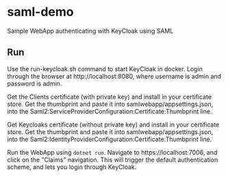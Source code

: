 # saml-demo
Sample WebApp authenticating with KeyCloak using SAML

## Run

Use the run-keycloak.sh command to start KeyCloak in docker.
Login through the browser at http://localhost:8080,
where username is admin and password is admin.

Get the Clients certificate (with private key) and install in your certificate store.
Get the thumbprint and paste it into samlwebapp/appsettings.json,
into the Saml2:ServiceProviderConfiguration:Certificate:Thumbprint line.

Get Keycloaks certificate (without private key) and install in your certificate store.
Get the thumbprint and paste it into samlwebapp/appsettings.json,
into the Saml2:IdentityProviderConfiguration:Certificate:Thumbprint line.

Run the WebApp using <code>dotnet run</code>.
Navigate to https://localhost:7006,
and click on the "Claims" navigation.
This will trigger the default authentication scheme,
and lets you login through KeyCloak.